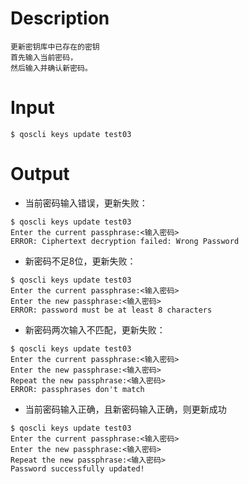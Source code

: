 # Description
```
更新密钥库中已存在的密钥
首先输入当前密码，
然后输入并确认新密码。
```
# Input
```
$ qoscli keys update test03
```
# Output
- 当前密码输入错误，更新失败：
```
$ qoscli keys update test03
Enter the current passphrase:<输入密码>
ERROR: Ciphertext decryption failed: Wrong Password
```
- 新密码不足8位，更新失败： 
``` 
$ qoscli keys update test03
Enter the current passphrase:<输入密码>
Enter the new passphrase:<输入密码>
ERROR: password must be at least 8 characters
```
- 新密码两次输入不匹配，更新失败： 
```
$ qoscli keys update test03
Enter the current passphrase:<输入密码>
Enter the new passphrase:<输入密码>
Repeat the new passphrase:<输入密码>
ERROR: passphrases don't match
```
- 当前密码输入正确，且新密码输入正确，则更新成功
```
$ qoscli keys update test03
Enter the current passphrase:<输入密码>
Enter the new passphrase:<输入密码>
Repeat the new passphrase:<输入密码>
Password successfully updated!
```
